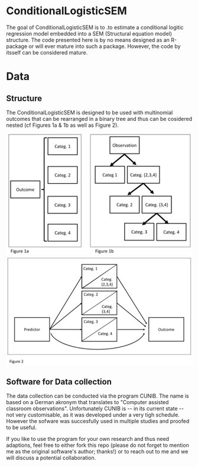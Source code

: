 # ConditionalLogisticSEM

The goal of ConditionalLogisticSEM is to .to estimate a conditional logitic regression model 
embedded into a SEM (Structural equation model) structure. The code presented here is by no means designed as an R-package or will ever mature into such a package. However, the code by itsself can be considered mature.


# Data 

## Structure

The ConditionalLogisticSEM is designed to be used with multinomial outcomes that can be rearranged in a binary tree and thus can be cosidered nested (cf Figures 1a & 1b as well as Figure 2). 

![Illustration of the data conversion](./img/fig-1.png)
![Illustration of data usage in a simple SEM](./img/fig-2.png)


## Software for Data collection

The data collection can be conducted via the program CUNIB. The name is based on a German akronym that translates to "Computer assisted classroom observations". Unfortunately CUNIB is -- in its current state --  not very customisable, as it was developed under a very tigh schedule. However the sofware was succesfully used in multiple studies and proofed to be useful.

If you like to use the program for your own research and thus need adaptions, feel free to either fork this repo (please do not forget to mention me as the original software's author; thanks!) or to reach out to me and we will discuss a potential collaboration. 
